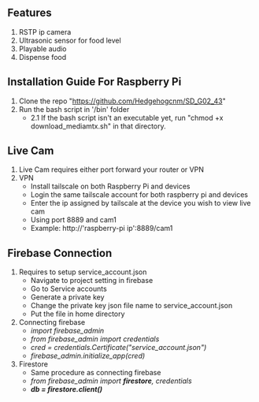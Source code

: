 ## Features
1. RSTP ip camera
2. Ultrasonic sensor for food level
3. Playable audio
4. Dispense food

## Installation Guide For Raspberry Pi
1. Clone the repo "https://github.com/Hedgehogcnm/SD_G02_43"
2. Run the bash script in '/bin' folder
   - 2.1 If the bash script isn't an executable yet, run "chmod +x download_mediamtx.sh" in that directory.

## Live Cam
1. Live Cam requires either port forward your router or VPN
2. VPN
   - Install tailscale on both Raspberry Pi and devices
   - Login the same tailscale account for both raspberry pi and devices
   - Enter the ip assigned by tailscale at the device you wish to view live cam
   - Using port 8889 and cam1
   - Example: http://'raspberry-pi ip':8889/cam1

## Firebase Connection
1. Requires to setup service_account.json
   - Navigate to project setting in firebase
   - Go to Service accounts
   - Generate a private key
   - Change the private key json file name to service_account.json
   - Put the file in home directory
2. Connecting firebase
   - *import firebase_admin*
   - *from firebase_admin import credentials*
   - *cred = credentials.Certificate("service_account.json")*
   - *firebase_admin.initialize_app(cred)*
3. Firestore
   - Same procedure as connecting firebase
   - *from firebase_admin import **firestore**, credentials*
   - ***db = firestore.client()***